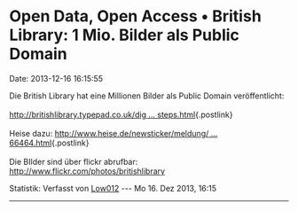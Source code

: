 Open Data, Open Access • British Library: 1 Mio. Bilder als Public Domain
=========================================================================

Date: 2013-12-16 16:15:55

Die British Library hat eine Millionen Bilder als Public Domain
veröffentlicht:\
\
[http://britishlibrary.typepad.co.uk/dig \...
steps.html](http://britishlibrary.typepad.co.uk/digital-scholarship/2013/12/a-million-first-steps.html){.postlink}\
\
Heise dazu: [http://www.heise.de/newsticker/meldung/ \...
66464.html](http://www.heise.de/newsticker/meldung/British-Library-stellt-ueber-eine-Million-gemeinfreie-Bilder-in-Netz-2066464.html){.postlink}\
\
Die BIlder sind über flickr abrufbar:
<http://www.flickr.com/photos/britishlibrary>

Statistik: Verfasst von
[Low012](http://ddb-forum.de/memberlist.php?mode=viewprofile&u=102) ---
Mo 16. Dez 2013, 16:15

------------------------------------------------------------------------
